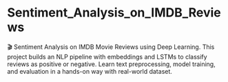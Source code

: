 # Sentiment_Analysis_on_IMDB_Reviews
🎬 Sentiment Analysis on IMDB Movie Reviews using Deep Learning.   This project builds an NLP pipeline with embeddings and LSTMs to classify reviews as positive or negative.   Learn text preprocessing, model training, and evaluation in a hands-on way with real-world dataset.

